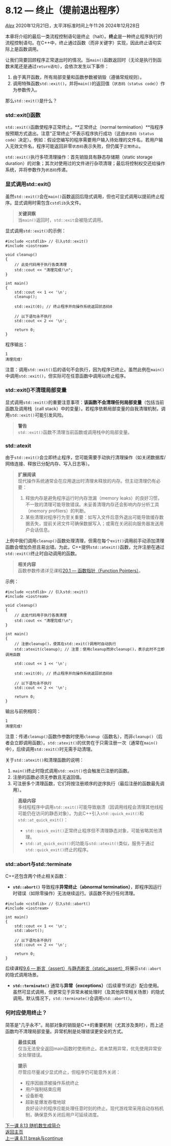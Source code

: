 8.12 — 终止（提前退出程序）
==========================================

[*Alex*](https://www.learncpp.com/author/Alex/ "查看 Alex 的所有文章")
2020年12月21日，太平洋标准时间上午11:26
2024年12月28日

本章将介绍的最后一类流程控制语句是终止（halt）。**终止**是一种终止程序执行的流程控制语句。在C++中，终止通过函数（而非关键字）实现，因此终止语句实际上是函数调用。

让我们简要回顾程序正常退出时的情况。当`main()`函数返回时（无论是执行到函数末尾还是通过`return语句`），会依次发生以下事件：
1. 由于离开函数，所有局部变量和函数参数被销毁（遵循常规规则）。
2. 调用特殊函数`std::exit()`，并将`main()`的返回值（`状态码（status code）`）作为参数传入。

那么`std::exit()`是什么？
### std::exit()函数
`std::exit()`函数使程序正常终止。**正常终止（normal termination）**指程序按预期方式退出。注意"正常终止"不表示程序执行成功（这由`状态码（status code）`决定）。例如：假设您编写的程序需要用户输入待处理的文件名，若用户输入无效文件名，程序可能返回非零`状态码`表示失败，但仍属于`正常终止`。

`std::exit()`执行多项清理操作：首先销毁具有静态存储期（static storage duration）的对象；其次对使用过的文件进行杂项清理；最后将控制权交还给操作系统，并将参数作为`状态码`传递。

### 显式调用std::exit()
虽然`std::exit()`会在`main()`函数返回后隐式调用，但也可显式调用以提前终止程序。显式调用时需包含`cstdlib`头文件。

> **关键洞察**  
> 当`main()`返回时，`std::exit`会被隐式调用。

显式调用`std::exit()`的示例：
```
#include <cstdlib> // 引入std::exit()
#include <iostream>

void cleanup()
{
    // 此处代码用于执行各类清理
    std::cout << "清理完成!\n";
}

int main()
{
    std::cout << 1 << '\n';
    cleanup();

    std::exit(0); // 终止程序并向操作系统返回状态码0

    // 以下语句永不执行
    std::cout << 2 << '\n';

    return 0;
}
```
程序输出：
```
1
清理完成!
```
注意：调用`std::exit()`后的语句不会执行，因为程序已终止。虽然此例在`main()`中调用`std::exit()`，但实际可在任意函数中调用以终止程序。

### std::exit()不清理局部变量
显式调用`std::exit()`的重要注意事项：**该函数不会清理任何局部变量**（包括当前函数及调用栈（call stack）中的变量）。若程序依赖局部变量的自我清理机制，调用`std::exit()`可能引发风险。

> **警告**  
> `std::exit()`函数不清理当前函数或调用栈中的局部变量。

### std::atexit
由于`std::exit()`会立即终止程序，您可能需要手动执行清理操作（如关闭数据库/网络连接、释放已分配内存、写入日志等）。

> **扩展阅读**  
> 现代操作系统通常会在应用退出时清理未释放的内存。但主动清理仍有必要：  
> 1. 释放内存是避免程序运行时内存泄漏（memory leaks）的良好习惯，不一致的清理可能导致错误。未妥善清理内存还会影响内存分析工具（memory profilers）的判断。  
> 2. 某些清理对程序行为至关重要：如写入文件后意外退出可能导致缓存数据丢失，提前关闭文件可确保数据写入；或需在关闭前向服务器发送用户会话信息。

上例中我们调用`cleanup()`函数处理清理，但需在每个`exit()`调用前手动添加清理函数会增加负担且易出错。为此，C++提供`std::atexit()`函数，允许注册在通过`std::exit()`终止时自动调用的函数。

> **相关内容**  
> 函数参数传递详见课程[20.1 — 函数指针（Function Pointers）](Chapter-20/lesson20.1-function-pointers.md)。

示例：
```
#include <cstdlib> // 引入std::exit()
#include <iostream>

void cleanup()
{
    // 此处代码用于执行各类清理
    std::cout << "清理完成!\n";
}

int main()
{
    // 注册cleanup()，使其在std::exit()调用时自动执行
    std::atexit(cleanup); // 注意：使用cleanup而非cleanup()，表示此时不立即调用函数

    std::cout << 1 << '\n';

    std::exit(0); // 终止程序并向操作系统返回状态码0

    // 以下语句永不执行
    std::cout << 2 << '\n';

    return 0;
}
```
输出与前例相同：
```
1
清理完成!
```
注意：传递`cleanup()`函数作参数时使用`cleanup`（函数名），而非`cleanup()`（后者会立即调用函数）。`std::atexit()`的优势在于只需注册一次（通常在`main()`中），后续调用`std::exit()`时无需手动清理。

关于`std::atexit()`和清理函数的说明：
1. `main()`终止时隐式调用`std::exit()`也会触发已注册的函数。
2. 注册的函数必须无参数且无返回值。
3. 可注册多个清理函数，它们将按注册顺序的逆序执行（最后注册的函数最先调用）。

> **高级内容**  
> 多线程程序中调用`std::exit()`可能导致崩溃（因调用线程会清理其他线程可能仍在访问的静态对象）。为此C++引入`std::quick_exit()`和`std::at_quick_exit()`：  
> * `std::quick_exit()`正常终止程序但不清理静态对象，可能省略其他清理。  
> * `std::at_quick_exit()`的功能与`std::atexit()`类似，服务于通过`std::quick_exit()`终止的程序。

### std::abort与std::terminate
C++还包含两个终止相关函数：
* **`std::abort()`** 导致程序**异常终止（abnormal termination）**，即程序因运行时错误（如除零操作）无法继续运行。该函数不执行任何清理。
```
#include <cstdlib> // 引入std::abort()
#include <iostream>

int main()
{
    std::cout << 1 << '\n';
    std::abort();

    // 以下语句永不执行
    std::cout << 2 << '\n';

    return 0;
}
```
后续课程[9.6 — 断言（assert）与静态断言（static_assert）](Chapter-9/lesson9.6-assert-and-static_assert.md)将展示`std::abort`的隐式调用场景。
* **`std::terminate()`** 通常与**异常（exceptions）**（后续章节详述）配合使用。虽然可显式调用，但更常见于异常未被处理时（及其他异常相关场景）的隐式调用。默认情况下，`std::terminate()`会调用`std::abort()`。

### 何时应使用终止？
简答是"几乎永不"。局部对象的销毁是C++的重要机制（尤其涉及类时），而上述函数均不清理局部变量。异常机制是处理错误更安全的方式。

> **最佳实践**  
> 仅当无法安全返回main函数时使用终止。若未禁用异常，优先使用异常安全处理错误。

> **提示**  
> 尽管应尽量减少显式终止，但程序仍可能意外关闭：  
> * 程序因崩溃被操作系统终止  
> * 用户强制结束应用  
> * 设备断电  
> * 超新星爆发吞噬地球  
> 良好设计的程序应能处理任意时刻的终止。现代游戏常采用自动存档机制，确保意外关闭后用户可延续进度。

[下一课 8.13 随机数生成简介](Chapter-8/lesson8.13-introduction-to-random-number-generation.md)  
[返回主页](/)  
[上一课 8.11 break与continue](Chapter-8/lesson8.11-break-and-continue.md)
